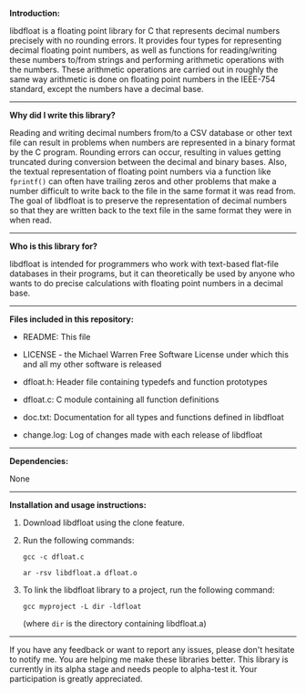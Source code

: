**Introduction:**

libdfloat is a floating point library for C that represents decimal
numbers precisely with no rounding errors. It provides four types for
representing decimal floating point numbers, as well as functions for
reading/writing these numbers to/from strings and performing arithmetic
operations with the numbers. These arithmetic operations are carried out
in roughly the same way arithmetic is done on floating point numbers in
the IEEE-754 standard, except the numbers have a decimal base.

---------------------------------------------------------------------------

**Why did I write this library?**

Reading and writing decimal numbers from/to a CSV database or other text
file can result in problems when numbers are represented in a binary
format by the C program. Rounding errors can occur, resulting in values
getting truncated during conversion between the decimal and binary
bases. Also, the textual representation of floating point numbers via
a function like `fprintf()` can often have trailing zeros and other
problems that make a number difficult to write back to the file in the
same format it was read from. The goal of libdfloat is to preserve the
representation of decimal numbers so that they are written back to the
text file in the same format they were in when read.

---------------------------------------------------------------------------

**Who is this library for?**

libdfloat is intended for programmers who work with text-based flat-file
databases in their programs, but it can theoretically be used by anyone
who wants to do precise calculations with floating point numbers in a
decimal base.

---------------------------------------------------------------------------


**Files included in this repository:**

- README: This file

- LICENSE - the Michael Warren Free Software License under which this and
  all my other software is released

- dfloat.h: Header file containing typedefs and function prototypes

- dfloat.c: C module containing all function definitions

- doc.txt: Documentation for all types and functions defined in libdfloat

- change.log: Log of changes made with each release of libdfloat

---------------------------------------------------------------------------

**Dependencies:**

None

---------------------------------------------------------------------------

**Installation and usage instructions:**

1. Download libdfloat using the clone feature.

2. Run the following commands:

   `gcc -c dfloat.c`

   `ar -rsv libdfloat.a dfloat.o`

3. To link the libdfloat library to a project, run the following command:

   `gcc myproject -L dir -ldfloat`

   (where `dir` is the directory containing libdfloat.a)

---------------------------------------------------------------------------

If you have any feedback or want to report any issues, please don't
hesitate to notify me. You are helping me make these libraries
better. This library is currently in its alpha stage and needs people
to alpha-test it. Your participation is greatly appreciated.
